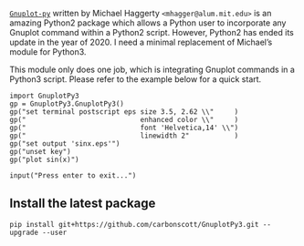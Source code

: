 [`Gnuplot-py`](http://gnuplot-py.sourceforge.net/) written by Michael Haggerty
`<mhagger@alum.mit.edu>` is an amazing Python2 package which allows a Python
user to incorporate any Gnuplot command within a Python2 script.  However,
Python2 has ended its update in the year of 2020.  I need a minimal replacement
of Michael’s module for Python3.  

This module only does one job, which is integrating Gnuplot commands in a
Python3 script.  Please refer to the example below for a quick start.

```
import GnuplotPy3
gp = GnuplotPy3.GnuplotPy3()
gp("set terminal postscript eps size 3.5, 2.62 \\"     )
gp("                            enhanced color \\"     )
gp("                            font 'Helvetica,14' \\")
gp("                            linewidth 2"           )
gp("set output 'sinx.eps'")
gp("unset key")
gp("plot sin(x)")

input("Press enter to exit...")
```

## Install the latest package

```
pip install git+https://github.com/carbonscott/GnuplotPy3.git --upgrade --user
```
